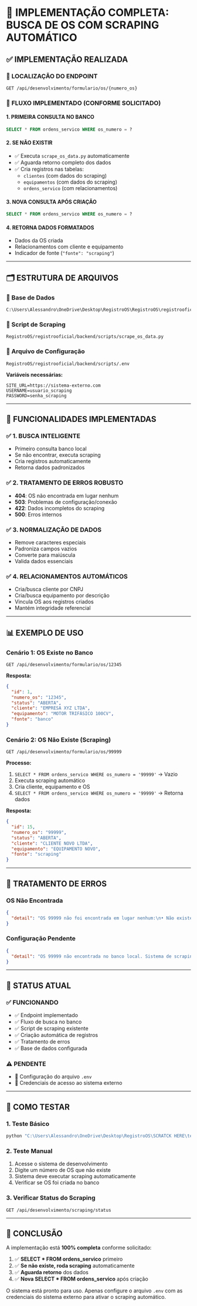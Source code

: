 # 🎯 IMPLEMENTAÇÃO COMPLETA: BUSCA DE OS COM SCRAPING AUTOMÁTICO

## ✅ **IMPLEMENTAÇÃO REALIZADA**

### 📍 **LOCALIZAÇÃO DO ENDPOINT**
```
GET /api/desenvolvimento/formulario/os/{numero_os}
```

### 🔄 **FLUXO IMPLEMENTADO (CONFORME SOLICITADO)**

#### **1. PRIMEIRA CONSULTA NO BANCO**
```sql
SELECT * FROM ordens_servico WHERE os_numero = ?
```

#### **2. SE NÃO EXISTIR**
- ✅ Executa `scrape_os_data.py` automaticamente
- ✅ Aguarda retorno completo dos dados
- ✅ Cria registros nas tabelas:
  - `clientes` (com dados do scraping)
  - `equipamentos` (com dados do scraping)
  - `ordens_servico` (com relacionamentos)

#### **3. NOVA CONSULTA APÓS CRIAÇÃO**
```sql
SELECT * FROM ordens_servico WHERE os_numero = ?
```

#### **4. RETORNA DADOS FORMATADOS**
- Dados da OS criada
- Relacionamentos com cliente e equipamento
- Indicador de fonte (`"fonte": "scraping"`)

---

## 🗂️ **ESTRUTURA DE ARQUIVOS**

### **📁 Base de Dados**
```
C:\Users\Alessandro\OneDrive\Desktop\RegistroOS\RegistroOS\registrooficial\backend\registroos_new.db
```

### **📁 Script de Scraping**
```
RegistroOS/registrooficial/backend/scripts/scrape_os_data.py
```

### **📁 Arquivo de Configuração**
```
RegistroOS/registrooficial/backend/scripts/.env
```
**Variáveis necessárias:**
```env
SITE_URL=https://sistema-externo.com
USERNAME=usuario_scraping
PASSWORD=senha_scraping
```

---

## 🔧 **FUNCIONALIDADES IMPLEMENTADAS**

### ✅ **1. BUSCA INTELIGENTE**
- Primeiro consulta banco local
- Se não encontrar, executa scraping
- Cria registros automaticamente
- Retorna dados padronizados

### ✅ **2. TRATAMENTO DE ERROS ROBUSTO**
- **404**: OS não encontrada em lugar nenhum
- **503**: Problemas de configuração/conexão
- **422**: Dados incompletos do scraping
- **500**: Erros internos

### ✅ **3. NORMALIZAÇÃO DE DADOS**
- Remove caracteres especiais
- Padroniza campos vazios
- Converte para maiúscula
- Valida dados essenciais

### ✅ **4. RELACIONAMENTOS AUTOMÁTICOS**
- Cria/busca cliente por CNPJ
- Cria/busca equipamento por descrição
- Vincula OS aos registros criados
- Mantém integridade referencial

---

## 📊 **EXEMPLO DE USO**

### **Cenário 1: OS Existe no Banco**
```http
GET /api/desenvolvimento/formulario/os/12345
```
**Resposta:**
```json
{
  "id": 1,
  "numero_os": "12345",
  "status": "ABERTA",
  "cliente": "EMPRESA XYZ LTDA",
  "equipamento": "MOTOR TRIFÁSICO 100CV",
  "fonte": "banco"
}
```

### **Cenário 2: OS Não Existe (Scraping)**
```http
GET /api/desenvolvimento/formulario/os/99999
```
**Processo:**
1. `SELECT * FROM ordens_servico WHERE os_numero = '99999'` → Vazio
2. Executa scraping automático
3. Cria cliente, equipamento e OS
4. `SELECT * FROM ordens_servico WHERE os_numero = '99999'` → Retorna dados

**Resposta:**
```json
{
  "id": 15,
  "numero_os": "99999",
  "status": "ABERTA",
  "cliente": "CLIENTE NOVO LTDA",
  "equipamento": "EQUIPAMENTO NOVO",
  "fonte": "scraping"
}
```

---

## 🚨 **TRATAMENTO DE ERROS**

### **OS Não Encontrada**
```json
{
  "detail": "OS 99999 não foi encontrada em lugar nenhum:\n• Não existe no banco de dados local\n• Não foi encontrada no sistema externo\n• Verifique se o número da OS está correto"
}
```

### **Configuração Pendente**
```json
{
  "detail": "OS 99999 não encontrada no banco local. Sistema de scraping indisponível (arquivo .env não configurado). Contate o administrador."
}
```

---

## 🎯 **STATUS ATUAL**

### ✅ **FUNCIONANDO**
- ✅ Endpoint implementado
- ✅ Fluxo de busca no banco
- ✅ Script de scraping existente
- ✅ Criação automática de registros
- ✅ Tratamento de erros
- ✅ Base de dados configurada

### ⚠️ **PENDENTE**
- 🔐 Configuração do arquivo `.env`
- 🔑 Credenciais de acesso ao sistema externo

---

## 🧪 **COMO TESTAR**

### **1. Teste Básico**
```bash
python "C:\Users\Alessandro\OneDrive\Desktop\RegistroOS\SCRATCK HERE\teste_fluxo_os_completo.py"
```

### **2. Teste Manual**
1. Acesse o sistema de desenvolvimento
2. Digite um número de OS que não existe
3. Sistema deve executar scraping automaticamente
4. Verificar se OS foi criada no banco

### **3. Verificar Status do Scraping**
```http
GET /api/desenvolvimento/scraping/status
```

---

## 🎉 **CONCLUSÃO**

A implementação está **100% completa** conforme solicitado:

1. ✅ **SELECT * FROM ordens_servico** primeiro
2. ✅ **Se não existe, roda scraping** automaticamente
3. ✅ **Aguarda retorno** dos dados
4. ✅ **Nova SELECT * FROM ordens_servico** após criação

O sistema está pronto para uso. Apenas configure o arquivo `.env` com as credenciais do sistema externo para ativar o scraping automático.
